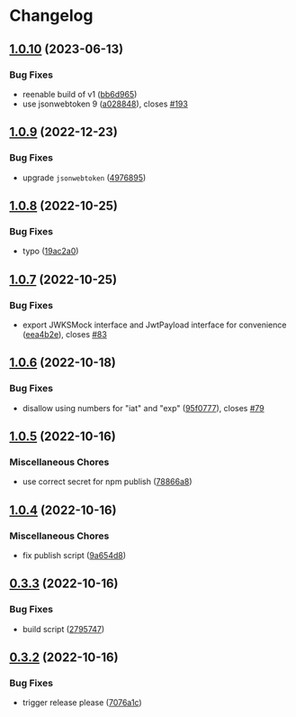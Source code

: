 # Changelog

## [1.0.10](https://github.com/levino/mock-jwks/compare/v1.0.9...v1.0.10) (2023-06-13)


### Bug Fixes

* reenable build of v1 ([bb6d965](https://github.com/levino/mock-jwks/commit/bb6d9657cd3125ab92f65a9bdb6a36d9ab56eb86))
* use jsonwebtoken 9 ([a028848](https://github.com/levino/mock-jwks/commit/a0288483f1f2287400f982c947a30d716ef0a8cc)), closes [#193](https://github.com/levino/mock-jwks/issues/193)

## [1.0.9](https://github.com/levino/mock-jwks/compare/v1.0.8...v1.0.9) (2022-12-23)


### Bug Fixes

* upgrade `jsonwebtoken` ([4976895](https://github.com/levino/mock-jwks/commit/4976895a17407a4418854e08d67f060eea2d6696))

## [1.0.8](https://github.com/levino/mock-jwks/compare/v1.0.7...v1.0.8) (2022-10-25)


### Bug Fixes

* typo ([19ac2a0](https://github.com/levino/mock-jwks/commit/19ac2a0360666163254789416c38ed71964813b9))

## [1.0.7](https://github.com/levino/mock-jwks/compare/v1.0.6...v1.0.7) (2022-10-25)


### Bug Fixes

* export JWKSMock interface and JwtPayload interface for convenience ([eea4b2e](https://github.com/levino/mock-jwks/commit/eea4b2e460c8167a35b78dceaed5c68e26fff54c)), closes [#83](https://github.com/levino/mock-jwks/issues/83)

## [1.0.6](https://github.com/levino/mock-jwks/compare/v1.0.5...v1.0.6) (2022-10-18)


### Bug Fixes

* disallow using numbers for "iat" and "exp" ([95f0777](https://github.com/levino/mock-jwks/commit/95f0777d4c06a31b7221c28a91abc65470ac55bf)), closes [#79](https://github.com/levino/mock-jwks/issues/79)

## [1.0.5](https://github.com/levino/mock-jwks/compare/v1.0.4...v1.0.5) (2022-10-16)


### Miscellaneous Chores

* use correct secret for npm publish ([78866a8](https://github.com/levino/mock-jwks/commit/78866a81ce98c986923ef35128f508b924450ebe))

## [1.0.4](https://github.com/levino/mock-jwks/compare/v0.3.3...v1.0.4) (2022-10-16)


### Miscellaneous Chores

* fix publish script ([9a654d8](https://github.com/levino/mock-jwks/commit/9a654d814e012c521912c08b3ac0961a6c979010))

## [0.3.3](https://github.com/levino/mock-jwks/compare/v0.3.2...v0.3.3) (2022-10-16)


### Bug Fixes

* build script ([2795747](https://github.com/levino/mock-jwks/commit/279574719b9e7c9dc04cef22353ffdb45430802e))

## [0.3.2](https://github.com/levino/mock-jwks/compare/v0.3.1...v0.3.2) (2022-10-16)


### Bug Fixes

* trigger release please ([7076a1c](https://github.com/levino/mock-jwks/commit/7076a1c25a98546a345edc573e5b5bea253043cd))
